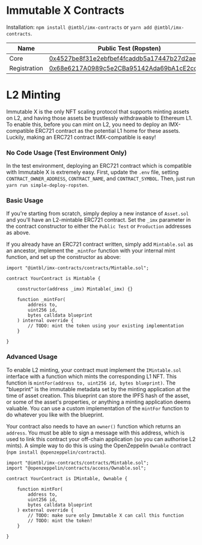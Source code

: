 # Immutable X Contracts

Installation: `npm install @imtbl/imx-contracts` or `yarn add @imtbl/imx-contracts`.

| Name         | Public Test (Ropsten)                                                                                                         | Production (Mainnet)                                                                                                  |
| ------------ | ----------------------------------------------------------------------------------------------------------------------------- | --------------------------------------------------------------------------------------------------------------------- |
| Core         | [0x4527be8f31e2ebfbef4fcaddb5a17447b27d2aef](https://ropsten.etherscan.io/address/0x4527be8f31e2ebfbef4fcaddb5a17447b27d2aef) | [0x5FDCCA53617f4d2b9134B29090C87D01058e27e9](https://etherscan.io/address/0x5FDCCA53617f4d2b9134B29090C87D01058e27e9) |
| Registration | [0x68e6217A0989c5e2CBa95142Ada69bA1cE2cdCA9](https://ropsten.etherscan.io/address/0x68e6217A0989c5e2CBa95142Ada69bA1cE2cdCA9) | [0xB28816338Bcc7Eb4dC1e0c09341076Db0b97f92F](https://etherscan.io/address/0xB28816338Bcc7Eb4dC1e0c09341076Db0b97f92F) |

# L2 Minting

Immutable X is the only NFT scaling protocol that supports minting assets on L2, and having those assets be trustlessly withdrawable to Ethereum L1. To enable this, before you can mint on L2, you need to deploy an IMX-compatible ERC721 contract as the potential L1 home for these assets. Luckily, making an ERC721 contract IMX-compatible is easy!

### No Code Usage (Test Environment Only)

In the test environment, deploying an ERC721 contract which is compatible with Immutable X is extremely easy. First, update the `.env` file, setting `CONTRACT_OWNER_ADDRESS`, `CONTRACT_NAME`, and `CONTRACT_SYMBOL`. Then, just run `yarn run simple-deploy-ropsten`.

### Basic Usage

If you're starting from scratch, simply deploy a new instance of `Asset.sol` and you'll have an L2-mintable ERC721 contract. Set the `_imx` parameter in the contract constructor to either the `Public Test` or `Production` addresses as above.

If you already have an ERC721 contract written, simply add `Mintable.sol` as an ancestor, implement the `_mintFor` function with your internal mint function, and set up the constructor as above:

```
import "@imtbl/imx-contracts/contracts/Mintable.sol";

contract YourContract is Mintable {

    constructor(address _imx) Mintable(_imx) {}

    function _mintFor(
        address to,
        uint256 id,
        bytes calldata blueprint
    ) internal override {
        // TODO: mint the token using your existing implementation
    }

}
```

### Advanced Usage

To enable L2 minting, your contract must implement the `IMintable.sol` interface with a function which mints the corresponding L1 NFT. This function is `mintFor(address to, uint256 id, bytes blueprint)`. The "blueprint" is the immutable metadata set by the minting application at the time of asset creation. This blueprint can store the IPFS hash of the asset, or some of the asset's properties, or anything a minting application deems valuable. You can use a custom implementation of the `mintFor` function to do whatever you like with the blueprint.

Your contract also needs to have an `owner()` function which returns an `address`. You must be able to sign a message with this address, which is used to link this contract your off-chain application (so you can authorise L2 mints). A simple way to do this is using the OpenZeppelin `Ownable` contract (`npm install @openzeppelin/contracts`).

```
import "@imtbl/imx-contracts/contracts/Mintable.sol";
import "@openzeppelin/contracts/access/Ownable.sol";

contract YourContract is IMintable, Ownable {

    function mintFor(
        address to,
        uint256 id,
        bytes calldata blueprint
    ) external override {
        // TODO: make sure only Immutable X can call this function
        // TODO: mint the token!
    }

}
```
